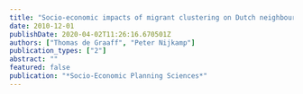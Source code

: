 ```yaml
---
title: "Socio-economic impacts of migrant clustering on Dutch neighbourhoods: In search of optimal migrant diversity"
date: 2010-12-01
publishDate: 2020-04-02T11:26:16.670501Z
authors: ["Thomas de Graaff", "Peter Nijkamp"]
publication_types: ["2"]
abstract: ""
featured: false
publication: "*Socio-Economic Planning Sciences*"
---
```


